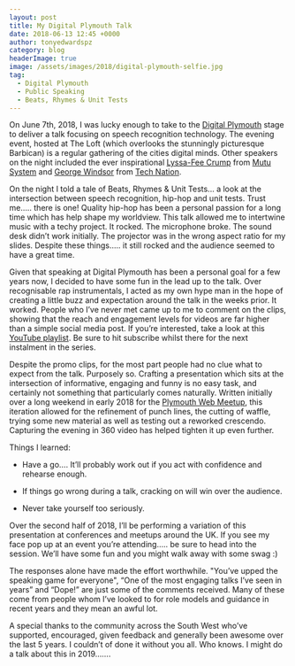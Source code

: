 ```yaml
---
layout: post
title: My Digital Plymouth Talk
date: 2018-06-13 12:45 +0000
author: tonyedwardspz
category: blog
headerImage: true
image: /assets/images/2018/digital-plymouth-selfie.jpg
tag:
  - Digital Plymouth
  - Public Speaking
  - Beats, Rhymes & Unit Tests
---
```


On June 7th, 2018, I was lucky enough to take to the [Digital Plymouth](https://www.digitalplymouth.com/) stage to deliver a talk focusing on speech recognition technology. The evening event, hosted at The Loft (which overlooks the stunningly picturesque Barbican) is a regular gathering of the cities digital minds. Other speakers on the night included the ever inspirational [Lyssa-Fee Crump](https://twitter.com/LyssaCrump) from [Mutu System](https://mutusystem.com/) and [George Windsor](https://twitter.com/WindsorGeorge) from [Tech Nation](https://technation.io/insights/report-2018/).

On the night I told a tale of Beats, Rhymes & Unit Tests... a look at the intersection between speech recognition, hip-hop and unit tests. Trust me….. there is one! Quality hip-hop has been a personal passion for a long time which has help shape my worldview. This talk allowed me to intertwine music with a techy project. It rocked. The microphone broke. The sound desk didn’t work initially. The projector was in the wrong aspect ratio for my slides. Despite these things….. it still rocked and the audience seemed to have a great time.

Given that speaking at Digital Plymouth has been a personal goal for a few years now, I decided to have some fun in the lead up to the talk. Over recognisable rap instrumentals, I acted as my own hype man in the hope of creating a little buzz and expectation around the talk in the weeks prior. It worked. People who I’ve never met came up to me to comment on the clips, showing that the reach and engagement levels for videos are far higher than a simple social media post. If you’re interested, take a look at this [YouTube playlist](https://www.youtube.com/playlist?list=PL7J3N1BbdcmSgpARQQxs0xAtClcg1AnaK). Be sure to hit subscribe whilst there for the next instalment in the series.

Despite the promo clips, for the most part people had no clue what to expect from the talk. Purposely so. Crafting a presentation which sits at the intersection of informative, engaging and funny is no easy task, and certainly not something that particularly comes naturally. Written initially over a long weekend in early 2018 for the [Plymouth Web Meetup](https://www.meetup.com/Plymouth-Web/), this iteration allowed for the refinement of punch lines, the cutting of waffle, trying some new material as well as testing out a reworked crescendo. Capturing the evening in 360 video has helped tighten it up even further.

Things I learned:

* Have a go…. It’ll probably work out if you act with confidence and rehearse enough.

* If things go wrong during a talk, cracking on will win over the audience.

* Never take yourself too seriously.

Over the second half of 2018, I’ll be performing a variation of this presentation at conferences and meetups around the UK. If you see my face pop up at an event you’re attending….. be sure to head into the session. We’ll have some fun and you might walk away with some swag :)

The responses alone have made the effort worthwhile. "You’ve upped the speaking game for everyone", “One of the most engaging talks I’ve seen in years” and “Dope!” are just some of the comments received. Many of these come from people whom I’ve looked to for role models and guidance in recent years and they mean an awful lot.

A special thanks to the community across the South West who’ve supported, encouraged, given feedback and generally been awesome over the last 5 years. I couldn’t of done it without you all. Who knows. I might do a talk about this in 2019…….
